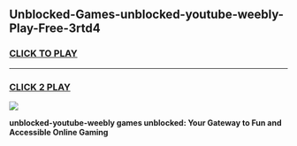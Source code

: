 
## Unblocked-Games-unblocked-youtube-weebly-Play-Free-3rtd4
<h3>
<a href="https://premium76.site?title=unblocked-youtube-weebly&ref=18A1">CLICK TO PLAY</a></h3>
<hr>

<h3>
<a href="https://premium76.site?title=unblocked-youtube-weebly&ref=18A1">CLICK 2 PLAY</a>
  
</h3>

<a href="https://premium76.site?title=unblocked-youtube-weebly&ref=18A1"><img src="https://clearcache.store/games.png"></a>


**unblocked-youtube-weebly games unblocked: Your Gateway to Fun and Accessible Online Gaming**
